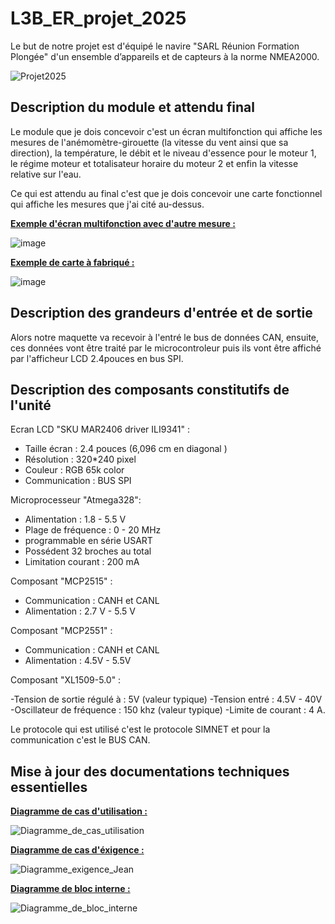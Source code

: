 # L3B_ER_projet_2025

Le but de notre projet est d'équipé le navire "SARL Réunion Formation Plongée" d'un ensemble d’appareils et de capteurs à la norme NMEA2000.

![Projet2025](https://github.com/user-attachments/assets/72c7fcfe-b73f-4beb-ae8a-201ff236c900)

## Description du module et attendu final

Le module que je dois concevoir c'est un écran multifonction qui affiche les mesures de l'anémomètre-girouette (la vitesse du vent ainsi que sa direction), la température, le débit et le niveau d'essence pour le moteur 1, le régime moteur et totalisateur horaire du moteur 2 et enfin la vitesse relative sur l'eau.

Ce qui est attendu au final c'est que je dois concevoir une carte fonctionnel qui affiche les mesures que j'ai cité au-dessus. 

<ins> **Exemple d'écran multifonction avec d'autre mesure  :**</ins>

![image](https://github.com/user-attachments/assets/1524843b-de97-47d4-b072-d8c7a151ef04)
 
<ins> **Exemple de carte à fabriqué :**</ins>

![image](https://github.com/user-attachments/assets/d10485e7-7799-4566-b702-df0929d8225d)

## Description des grandeurs d'entrée et de sortie 

Alors notre maquette va recevoir à l'entré le bus de données CAN, ensuite, ces données vont être traité par le microcontroleur puis ils vont être affiché par l'afficheur LCD 2.4pouces en bus SPI. 


## Description des composants constitutifs de l'unité 

Ecran LCD "SKU MAR2406 driver ILI9341" : 
 
 - Taille écran : 2.4 pouces (6,096 cm en diagonal )
 - Résolution : 320*240 pixel
 - Couleur : RGB 65k color
 - Communication : BUS SPI

Microprocesseur "Atmega328": 
 
 - Alimentation : 1.8 - 5.5 V
 - Plage de fréquence : 0 - 20 MHz
 - programmable en série USART
 - Possédent 32 broches au total
 - Limitation courant : 200 mA

Composant "MCP2515" : 

 - Communication : CANH et CANL
 - Alimentation : 2.7 V - 5.5 V

Composant "MCP2551" :
 
 - Communication : CANH et CANL
 - Alimentation : 4.5V - 5.5V

Composant "XL1509-5.0" :

 -Tension de sortie régulé à : 5V (valeur typique)
 -Tension entré : 4.5V - 40V
 -Oscillateur de fréquence : 150 khz (valeur typique)
 -Limite de courant : 4 A.

Le protocole qui est utilisé c'est le protocole SIMNET et pour la communication c'est le BUS CAN. 

## Mise à jour des documentations techniques essentielles 

<ins> **Diagramme de cas d'utilisation :**</ins>

![Diagramme_de_cas_utilisation](https://github.com/user-attachments/assets/1774d671-eae3-4035-bea4-8383dec1db04)

<ins> **Diagramme de cas d'éxigence :**</ins>

![Diagramme_exigence_Jean](https://github.com/user-attachments/assets/60041320-7967-4360-8ec1-09c04f2ef083)

<ins> **Diagramme de bloc interne :**</ins>

![Diagramme_de_bloc_interne](https://github.com/user-attachments/assets/a4674664-38d4-4457-9ef1-f7dfe83a1d50)


 

